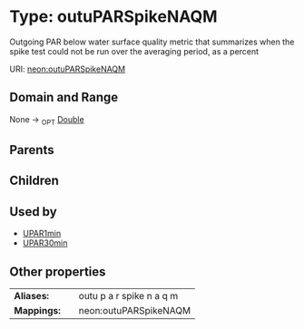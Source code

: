 
# Type: outuPARSpikeNAQM


Outgoing PAR below water surface quality metric that summarizes when the spike test could not be run over the averaging period, as a percent

URI: [neon:outuPARSpikeNAQM](https://data.neonscience.org/outuPARSpikeNAQM)


## Domain and Range

None ->  <sub>OPT</sub> [Double](types/Double.md)

## Parents


## Children


## Used by

 * [UPAR1min](UPAR1min.md)
 * [UPAR30min](UPAR30min.md)

## Other properties

|  |  |  |
| --- | --- | --- |
| **Aliases:** | | outu p a r spike n a q m |
| **Mappings:** | | neon:outuPARSpikeNAQM |

